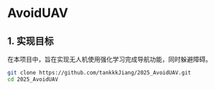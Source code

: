 # AvoidUAV

## 1. 实现目标

在本项目中，旨在实现无人机使用强化学习完成导航功能，同时躲避障碍。

```bash
git clone https://github.com/tankkkJiang/2025_AvoidUAV.git
cd 2025_AvoidUAV
```